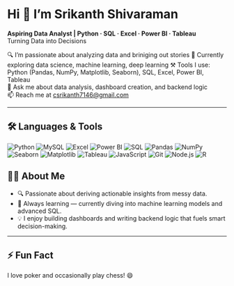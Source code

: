 # Hi 👋 I’m Srikanth Shivaraman
**Aspiring Data Analyst | Python · SQL · Excel · Power BI · Tableau**  
Turning Data into Decisions  

🔍 I’m passionate about analyzing data and briniging out stories
🌱 Currently exploring data science, machine learning, deep learning
⚒️ Tools I use: Python (Pandas, NumPy, Matplotlib, Seaborn), SQL, Excel, Power BI, Tableau  
💬 Ask me about data analysis, dashboard creation, and backend logic  
📫 Reach me at [csrikanth7146@gmail.com](mailto:csrikanth7146@gmail.com)  

---

## 🛠 Languages & Tools  
![Python](https://img.shields.io/badge/-Python-3776AB?logo=python&logoColor=white)  ![MySQL](https://img.shields.io/badge/-MySQL-4479A1?logo=mysql&logoColor=white)  ![Excel](https://img.shields.io/badge/-Excel-217346?logo=microsoft-excel&logoColor=white)  ![Power BI](https://img.shields.io/badge/-Power%20BI-F2C811?logo=power-bi&logoColor=white)  ![SQL](https://img.shields.io/badge/-SQL-003B57?logo=postgresql&logoColor=white)  ![Pandas](https://img.shields.io/badge/-Pandas-150458?logo=pandas&logoColor=white)  ![NumPy](https://img.shields.io/badge/-NumPy-013243?logo=numpy&logoColor=white)  ![Seaborn](https://img.shields.io/badge/-Seaborn-4C5C7D?logo=python&logoColor=white)  ![Matplotlib](https://img.shields.io/badge/-Matplotlib-11557C?logo=matplotlib&logoColor=white)  ![Tableau](https://img.shields.io/badge/-Tableau-4E82B4?logo=tableau&logoColor=white)  ![JavaScript](https://img.shields.io/badge/-JavaScript-F7DF1E?logo=javascript&logoColor=black)  ![Git](https://img.shields.io/badge/-Git-F05032?logo=git&logoColor=white)  ![Node.js](https://img.shields.io/badge/-Node.js-339933?logo=node.js&logoColor=white) ![R](https://img.shields.io/badge/-R-276DC3?logo=r&logoColor=white)
## 👨‍💻 About Me  
- 🔍 Passionate about deriving actionable insights from messy data.  
- 🌟 Always learning — currently diving into machine learning models and advanced SQL.  
- 💡 I enjoy building dashboards and writing backend logic that fuels smart decision-making.

---

## ⚡ Fun Fact  
I love poker and occasionally play chess! 😄



